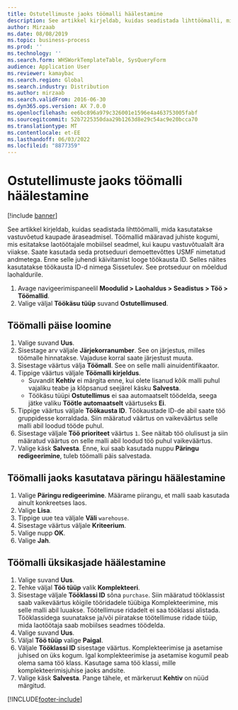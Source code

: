 ```yaml
---
title: Ostutellimuste jaoks töömalli häälestamine
description: See artikkel kirjeldab, kuidas seadistada lihttöömalli, mida kasutatakse vastuvõetud kaupade äraseadmisel.
author: Mirzaab
ms.date: 08/08/2019
ms.topic: business-process
ms.prod: ''
ms.technology: ''
ms.search.form: WHSWorkTemplateTable, SysQueryForm
audience: Application User
ms.reviewer: kamaybac
ms.search.region: Global
ms.search.industry: Distribution
ms.author: mirzaab
ms.search.validFrom: 2016-06-30
ms.dyn365.ops.version: AX 7.0.0
ms.openlocfilehash: ee6bc896a979c326001e1596e4a463753005fabf
ms.sourcegitcommit: 52b7225350daa29b1263d8e29c54ac9e20bcca70
ms.translationtype: MT
ms.contentlocale: et-EE
ms.lasthandoff: 06/03/2022
ms.locfileid: "8877359"
---
```

# <a name="set-up-a-work-template-for-purchase-orders"></a>Ostutellimuste jaoks töömalli häälestamine

[!include [banner](../../includes/banner.md)]

See artikkel kirjeldab, kuidas seadistada lihttöömalli, mida kasutatakse vastuvõetud kaupade äraseadmisel. Töömallid määravad juhiste kogumi, mis esitatakse laotöötajale mobiilsel seadmel, kui kaupu vastuvõtualalt ära viiakse. Saate kasutada seda protseduuri demoettevõttes USMF nimetatud andmetega. Enne selle juhendi käivitamist looge töökausta ID. Selles näites kasutatakse töökausta ID-d nimega Sissetulev. See protseduur on mõeldud laohaldurile.

1. Avage navigeerimispaneelil **Moodulid > Laohaldus > Seadistus > Töö > Töömallid**.
2. Valige väljal **Töökäsu tüüp** suvand **Ostutellimused**.

## <a name="create-a-work-template-header"></a>Töömalli päise loomine
1. Valige suvand **Uus**.
2. Sisestage arv väljale **Järjekorranumber**. See on järjestus, milles töömalle hinnatakse. Vajaduse korral saate järjestust muuta.  
3. Sisestage väärtus välja **Töömall**. See on selle malli ainuidentifikaator.  
4. Tippige väärtus väljale **Töömalli kirjeldus**.
    - Suvandit **Kehtiv** ei märgita enne, kui olete lisanud kõik malli puhul vajaliku teabe ja klõpsanud seejärel käsku **Salvesta**.  
    - Töökäsu tüüpi **Ostutellimus** ei saa automaatselt töödelda, seega jätke valiku **Töötle automaatselt** väärtuseks **Ei**.  
5. Tippige väärtus väljale **Töökausta ID**. Töökaustade ID-de abil saate töö gruppidesse korraldada. Siin määratud väärtus on vaikeväärtus selle malli abil loodud tööde puhul.  
6. Sisestage väljale **Töö prioriteet** väärtus `1`. See näitab töö olulisust ja siin määratud väärtus on selle malli abil loodud töö puhul vaikeväärtus.  
7. Valige käsk **Salvesta**. Enne, kui saab kasutada nuppu **Päringu redigeerimine**, tuleb töömalli päis salvestada.  

## <a name="set-up-the-query-for-the-work-template"></a>Töömalli jaoks kasutatava päringu häälestamine
1. Valige **Päringu redigeerimine**. Määrame piirangu, et malli saab kasutada ainult konkreetses laos.  
2. Valige **Lisa**.
3. Tippige uue tea väljale **Väli** `warehouse`.
4. Sisestage väärtus väljale **Kriteerium**.
5. Valige nupp **OK**.
6. Valige **Jah**.

## <a name="set-work-template-details"></a>Töömalli üksikasjade häälestamine
1. Valige suvand **Uus**.
2. Tehke väljal **Töö tüüp** valik **Komplekteeri**.
3. Sisestage väljale **Tööklassi ID** sõna `purchase`. Siin määratud tööklassist saab vaikeväärtus kõigile tööridadele tüübiga Komplekteerimine, mis selle malli abil luuakse. Töötellimuse ridadelt ei saa tööklassi alistada. Tööklassidega suunatakse ja/või piiratakse töötellimuse ridade tüüp, mida laotöötaja saab mobiilses seadmes töödelda.  
4. Valige suvand **Uus**.
5. Väljal **Töö tüüp** valige **Paigal**.
6. Väljale **Tööklassi ID** sisestage väärtus. Komplekteerimise ja asetamise juhised on üks kogum. Igal komplekteerimise ja asetamise kogumil peab olema sama töö klass. Kasutage sama töö klassi, mille komplekteerimisjuhise jaoks andsite.  
7. Valige käsk **Salvesta**. Pange tähele, et märkeruut **Kehtiv** on nüüd märgitud.  



[!INCLUDE[footer-include](../../../includes/footer-banner.md)]